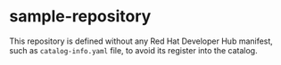 # sample-repository

This repository is defined without any Red Hat Developer Hub manifest, such as `catalog-info.yaml` file, to avoid its register into the catalog.
